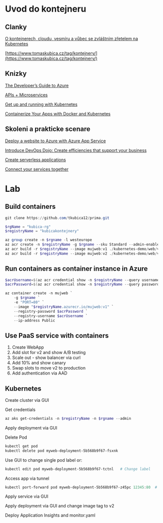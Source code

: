# Uvod do kontejneru

## Clanky
[O kontejnerech, cloudu, vesmíru a vůbec se zvláštním zřetelem na Kubernetes](https://www.tomaskubica.cz/post/2017/o-kontejnerech-cloudu-vesmiru-a-vubec-se-zvlastnim-zretelem-na-kubernetes/)

[https://www.tomaskubica.cz/tag/kontejnery/](https://www.tomaskubica.cz/tag/kontejnery/)

## Knizky

[The Developer’s Guide to Azure](https://azure.microsoft.com/en-us/campaigns/developer-guide/free/)

[APIs + Microservices](https://azure.microsoft.com/en-us/resources/apis-and-microservices/)

[Get up and running with Kubernetes](https://azure.microsoft.com/en-us/resources/kubernetes-ebook-collection/)

[Containerize Your Apps with Docker and Kubernetes](https://azure.microsoft.com/en-us/resources/containerize-your-apps-with-docker-and-kubernetes/)


## Skoleni a prakticke scenare

[Deploy a website to Azure with Azure App Service](https://docs.microsoft.com/en-us/learn/paths/deploy-a-website-with-azure-app-service/)

[Introduce DevOps Dojo: Create efficiencies that support your business](https://docs.microsoft.com/en-us/learn/paths/devops-dojo-white-belt-foundation)

[Create serverless applications](https://docs.microsoft.com/en-us/learn/paths/create-serverless-applications/)

[Connect your services together](https://docs.microsoft.com/en-us/learn/paths/connect-your-services-together/)

# Lab
## Build containers

```powershell
git clone https://github.com/tkubica12/prima.git

$rgName = "kubica-rg"
$registryName = "kubicakontejnery"

az group create -n $rgname -l westeurope
az acr create -n $registryName -g $rgname --sku Standard --admin-enabled  
az acr build -r $registryName --image mujweb:v1 ./kubernetes-demo/web/version1
az acr build -r $registryName --image mujweb:v2 ./kubernetes-demo/web/version2
```

## Run containers as container instance in Azure 

```powershell
$acrUsername=$(az acr credential show -n $registryName --query username -o tsv)
$acrPassword=$(az acr credential show -n $registryName --query passwords[0].value -o tsv)

az container create -n mujweb `
    -g $rgname `
    -e "PORT=80" `
    --image "$registryName.azurecr.io/mujweb:v1" `
    --registry-password $acrPassword `
    --registry-username $acrUsername `
    --ip-address Public
```

## Use PaaS service with containers

1. Create WebApp
2. Add slot for v2 and show A/B testing
3. Scale out - show balancer via curl
4. Add 10% and show canary
5. Swap slots to move v2 to production
6. Add authentication via AAD

## Kubernetes
Create cluster via GUI

Get credentials

```powershell
az aks get-credentials -n $registryName -n $rgname --admin
```

Apply deployment via GUI

Delete Pod

```powershell
kubectl get pod
kubectl delete pod myweb-deployment-5b568b9f67-fsxnk
```

Use GUI to change single pod label or:
```powershell
kubectl edit pod myweb-deployment-5b568b9f67-tctnl   # Change label
```

Access app via tunnel

```powershell
kubectl port-forward pod myweb-deployment-5b568b9f67-z45pc 12345:80  # Click on open port in cloud shell
```

Apply service via GUI

Apply deployment via GUI and change image tag to v2

Deploy Application Insights and monitor.yaml

